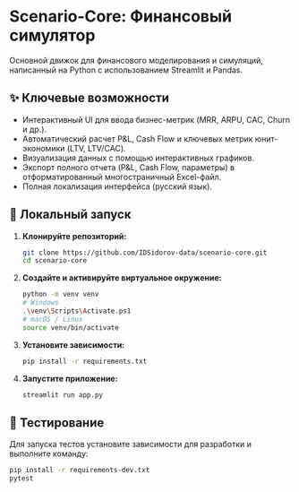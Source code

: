 # Scenario-Core: Финансовый симулятор

Основной движок для финансового моделирования и симуляций, написанный на Python с использованием Streamlit и Pandas.

## ✨ Ключевые возможности

-   Интерактивный UI для ввода бизнес-метрик (MRR, ARPU, CAC, Churn и др.).
-   Автоматический расчет P&L, Cash Flow и ключевых метрик юнит-экономики (LTV, LTV/CAC).
-   Визуализация данных с помощью интерактивных графиков.
-   Экспорт полного отчета (P&L, Cash Flow, параметры) в отформатированный многостраничный Excel-файл.
-   Полная локализация интерфейса (русский язык).

## 🚀 Локальный запуск

1.  **Клонируйте репозиторий:**
    ```bash
    git clone https://github.com/IDSidorov-data/scenario-core.git
    cd scenario-core
    ```

2.  **Создайте и активируйте виртуальное окружение:**
    ```bash
    python -m venv venv
    # Windows
    .\venv\Scripts\Activate.ps1
    # macOS / Linux
    source venv/bin/activate
    ```

3.  **Установите зависимости:**
    ```bash
    pip install -r requirements.txt
    ```

4.  **Запустите приложение:**
    ```bash
    streamlit run app.py
    ```

## 🧪 Тестирование

Для запуска тестов установите зависимости для разработки и выполните команду:

```bash
pip install -r requirements-dev.txt
pytest
